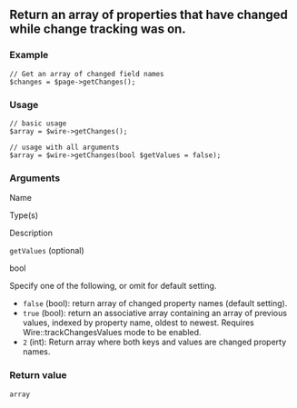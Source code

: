 Return an array of properties that have changed while change tracking was on.
-----------------------------------------------------------------------------

### Example

    // Get an array of changed field names
    $changes = $page->getChanges();

### Usage

    // basic usage
    $array = $wire->getChanges();
    
    // usage with all arguments
    $array = $wire->getChanges(bool $getValues = false);

### Arguments

Name

Type(s)

Description

`getValues` (optional)

bool

Specify one of the following, or omit for default setting.

*   `false` (bool): return array of changed property names (default setting).
*   `true` (bool): return an associative array containing an array of previous values, indexed by property name, oldest to newest. Requires Wire::trackChangesValues mode to be enabled.
*   `2` (int): Return array where both keys and values are changed property names.

### Return value

`array`

